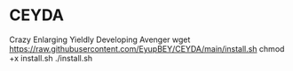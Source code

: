 # CEYDA
Crazy Enlarging Yieldly Developing Avenger
  wget https://raw.githubusercontent.com/EyupBEY/CEYDA/main/install.sh
  chmod +x install.sh
  ./install.sh
